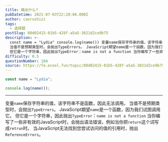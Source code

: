 ```yaml
---
title: 输出什么?
pubDatetime: 2021-07-03T22:28:06.000Z
author: caorushizi
tags:
  - 选择题
postSlug: 80d02415-01b5-428f-a5a5-3021d2ce9b75
description: >-
  const name = "Lydia" console.log(name()) 变量name保存字符串的值，该字符串不是函数，因此无法调用。
  当值不是预期类型时，会抛出TypeErrors。 JavaScript期望name是一个函数，因为我们试图调用它。
  但它是一个字符串，因此抛出TypeError：name is not a function 当你编写了一些非有效的JavaScript时，会
difficulty: 0.5
questionNumber: 104
source: https://fe.ecool.fun/topic/80d02415-01b5-428f-a5a5-3021d2ce9b75
---
```


```javascript
const name = "Lydia";

console.log(name());
```

---

变量`name`保存字符串的值，该字符串不是函数，因此无法调用。
当值不是预期类型时，会抛出`TypeErrors`。 JavaScript期望`name`是一个函数，因为我们试图调用它。 但它是一个字符串，因此抛出`TypeError`：`name is not a function`
当你编写了一些非有效的JavaScript时，会抛出语法错误，例如当你把`return`这个词写成`retrun`时。
当JavaScript无法找到您尝试访问的值的引用时，抛出`ReferenceErrors`。

